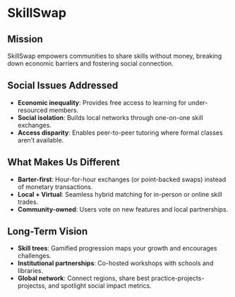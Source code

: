 # SkillSwap

## Mission
SkillSwap empowers communities to share skills without money, breaking down economic barriers and fostering social connection.

## Social Issues Addressed
- **Economic inequality**: Provides free access to learning for under-resourced members.
- **Social isolation**: Builds local networks through one-on-one skill exchanges.
- **Access disparity**: Enables peer-to-peer tutoring where formal classes aren’t available.

## What Makes Us Different
- **Barter-first**: Hour-for-hour exchanges (or point-backed swaps) instead of monetary transactions.
- **Local + Virtual**: Seamless hybrid matching for in-person or online skill trades.
- **Community-owned**: Users vote on new features and local partnerships.

## Long-Term Vision
- **Skill trees**: Gamified progression maps your growth and encourages challenges.
- **Institutional partnerships**: Co-hosted workshops with schools and libraries.
- **Global network**: Connect regions, share best practice-projects-projectss, and spotlight social impact metrics.
